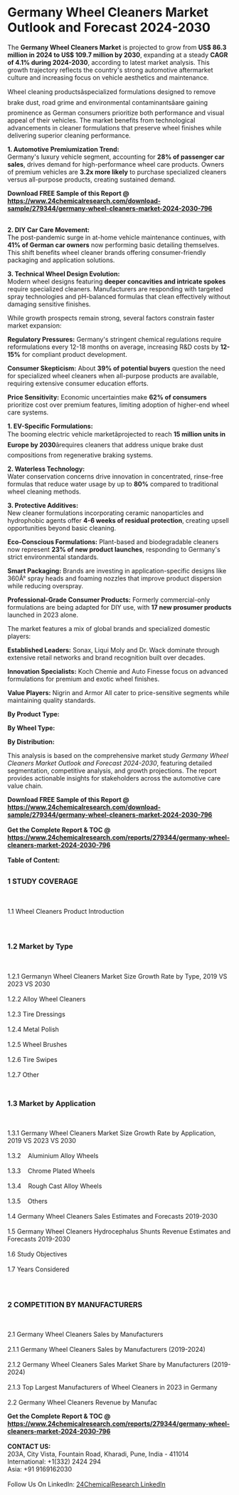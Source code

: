 <h1>Germany Wheel Cleaners Market Outlook and Forecast 2024-2030</h1><p>The <strong>Germany Wheel Cleaners Market</strong> is projected to grow from <strong>US$ 86.3 million in 2024 to US$ 109.7 million by 2030</strong>, expanding at a steady <strong>CAGR of 4.1% during 2024-2030</strong>, according to latest market analysis. This growth trajectory reflects the country's strong automotive aftermarket culture and increasing focus on vehicle aesthetics and maintenance.</p><p>Wheel cleaning productsâspecialized formulations designed to remove brake dust, road grime and environmental contaminantsâare gaining prominence as German consumers prioritize both performance and visual appeal of their vehicles. The market benefits from technological advancements in cleaner formulations that preserve wheel finishes while delivering superior cleaning performance.</p><p><strong>1. Automotive Premiumization Trend:</strong><br>
Germany's luxury vehicle segment, accounting for <strong>28% of passenger car sales</strong>, drives demand for high-performance wheel care products. Owners of premium vehicles are <strong>3.2x more likely</strong> to purchase specialized cleaners versus all-purpose products, creating sustained demand.</p><div><b>Download FREE Sample of this Report @ 
            <a href="https://www.24chemicalresearch.com/download-sample/279344/germany-wheel-cleaners-market-2024-2030-796">
            https://www.24chemicalresearch.com/download-sample/279344/germany-wheel-cleaners-market-2024-2030-796</a></b></div><br><p><strong>2. DIY Car Care Movement:</strong><br>
The post-pandemic surge in at-home vehicle maintenance continues, with <strong>41% of German car owners</strong> now performing basic detailing themselves. This shift benefits wheel cleaner brands offering consumer-friendly packaging and application solutions.</p><p><strong>3. Technical Wheel Design Evolution:</strong><br>
Modern wheel designs featuring <strong>deeper concavities and intricate spokes</strong> require specialized cleaners. Manufacturers are responding with targeted spray technologies and pH-balanced formulas that clean effectively without damaging sensitive finishes.</p><p>While growth prospects remain strong, several factors constrain faster market expansion:</p><p><strong>Regulatory Pressures:</strong> Germany's stringent chemical regulations require reformulations every 12-18 months on average, increasing R&amp;D costs by <strong>12-15%</strong> for compliant product development.</p><p><strong>Consumer Skepticism:</strong> About <strong>39% of potential buyers</strong> question the need for specialized wheel cleaners when all-purpose products are available, requiring extensive consumer education efforts.</p><p><strong>Price Sensitivity:</strong> Economic uncertainties make <strong>62% of consumers</strong> prioritize cost over premium features, limiting adoption of higher-end wheel care systems.</p><p><strong>1. EV-Specific Formulations:</strong><br>
The booming electric vehicle marketâprojected to reach <strong>15 million units in Europe by 2030</strong>ârequires cleaners that address unique brake dust compositions from regenerative braking systems.</p><p><strong>2. Waterless Technology:</strong><br>
Water conservation concerns drive innovation in concentrated, rinse-free formulas that reduce water usage by up to <strong>80%</strong> compared to traditional wheel cleaning methods.</p><p><strong>3. Protective Additives:</strong><br>
New cleaner formulations incorporating ceramic nanoparticles and hydrophobic agents offer <strong>4-6 weeks of residual protection</strong>, creating upsell opportunities beyond basic cleaning.</p><p><strong>Eco-Conscious Formulations:</strong> Plant-based and biodegradable cleaners now represent <strong>23% of new product launches</strong>, responding to Germany's strict environmental standards.</p><p><strong>Smart Packaging:</strong> Brands are investing in application-specific designs like 360Â° spray heads and foaming nozzles that improve product dispersion while reducing overspray.</p><p><strong>Professional-Grade Consumer Products:</strong> Formerly commercial-only formulations are being adapted for DIY use, with <strong>17 new prosumer products</strong> launched in 2023 alone.</p><p>The market features a mix of global brands and specialized domestic players:</p><p><strong>Established Leaders:</strong> Sonax, Liqui Moly and Dr. Wack dominate through extensive retail networks and brand recognition built over decades.</p><p><strong>Innovation Specialists:</strong> Koch Chemie and Auto Finesse focus on advanced formulations for premium and exotic wheel finishes.</p><p><strong>Value Players:</strong> Nigrin and Armor All cater to price-sensitive segments while maintaining quality standards.</p><p><strong>By Product Type:</strong></p><p><strong>By Wheel Type:</strong></p><p><strong>By Distribution:</strong></p><p>This analysis is based on the comprehensive market study <em>Germany Wheel Cleaners Market Outlook and Forecast 2024-2030</em>, featuring detailed segmentation, competitive analysis, and growth projections. The report provides actionable insights for stakeholders across the automotive care value chain.</p><div><b>Download FREE Sample of this Report @ 
            <a href="https://www.24chemicalresearch.com/download-sample/279344/germany-wheel-cleaners-market-2024-2030-796">
            https://www.24chemicalresearch.com/download-sample/279344/germany-wheel-cleaners-market-2024-2030-796</a></b></div><br><div><b>Get the Complete Report & TOC @ 
            <a href="https://www.24chemicalresearch.com/reports/279344/germany-wheel-cleaners-market-2024-2030-796">
            https://www.24chemicalresearch.com/reports/279344/germany-wheel-cleaners-market-2024-2030-796</a></b></div><br>
            <b>Table of Content:</b><p><h2><span style="font-size:16px"><strong>1 STUDY COVERAGE</strong></span></h2><br />
<p>1.1 Wheel Cleaners Product Introduction</p><br />
<h2><span style="font-size:16px"><strong>1.2 Market by Type</strong></span></h2><br />
<p>1.2.1 Germanyn Wheel Cleaners Market Size Growth Rate by Type, 2019 VS 2023 VS 2030<br /><br />
1.2.2 Alloy Wheel Cleaners&nbsp;&nbsp; &nbsp;<br /><br />
1.2.3 Tire Dressings<br /><br />
1.2.4 Metal Polish<br /><br />
1.2.5 Wheel Brushes<br /><br />
1.2.6 Tire Swipes<br /><br />
1.2.7 Other<br /><br />
<h2><span style="font-size:16px"><strong>1.3 Market by Application</strong></span></h2><br />
<p>1.3.1 Germany Wheel Cleaners Market Size Growth Rate by Application, 2019 VS 2023 VS 2030<br /><br />
1.3.2&nbsp;&nbsp; &nbsp;Aluminium Alloy Wheels<br /><br />
1.3.3&nbsp;&nbsp; &nbsp;Chrome Plated Wheels<br /><br />
1.3.4&nbsp;&nbsp; &nbsp;Rough Cast Alloy Wheels<br /><br />
1.3.5&nbsp;&nbsp; &nbsp;Others<br /><br />
1.4 Germany Wheel Cleaners Sales Estimates and Forecasts 2019-2030<br /><br />
1.5 Germany Wheel Cleaners Hydrocephalus Shunts Revenue Estimates and Forecasts 2019-2030<br /><br />
1.6 Study Objectives<br /><br />
1.7 Years Considered</p><br />
<h2><span style="font-size:16px"><strong>2 COMPETITION BY MANUFACTURERS</strong></span></h2><br />
<p>2.1 Germany Wheel Cleaners Sales by Manufacturers<br /><br />
2.1.1 Germany Wheel Cleaners Sales by Manufacturers (2019-2024)<br /><br />
2.1.2 Germany Wheel Cleaners Sales Market Share by Manufacturers (2019-2024)<br /><br />
2.1.3 Top Largest Manufacturers of Wheel Cleaners in 2023 in Germany<br /><br />
2.2 Germany Wheel Cleaners Revenue by Manufac</p><div><b>Get the Complete Report & TOC @ 
            <a href="https://www.24chemicalresearch.com/reports/279344/germany-wheel-cleaners-market-2024-2030-796">
            https://www.24chemicalresearch.com/reports/279344/germany-wheel-cleaners-market-2024-2030-796</a></b></div><br><b>CONTACT US:</b><br>
            203A, City Vista, Fountain Road, Kharadi, Pune, India - 411014<br>
            International: +1(332) 2424 294<br>
            Asia: +91 9169162030 <br><br>
            Follow Us On LinkedIn: <a href="https://www.linkedin.com/company/24chemicalresearch/">24ChemicalResearch LinkedIn</a>